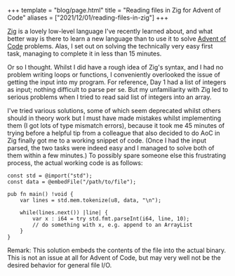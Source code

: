 +++
template = "blog/page.html"
title = "Reading files in Zig for Advent of Code"
aliases = ["2021/12/01/reading-files-in-zig"]
+++

[Zig](https://ziglang.org) is a lovely low-level language I've recently learned about, and what better way is there to learn a new language than to use it to solve [Advent of Code](https://adventofcode.com) problems. Alas, I set out on solving the technically very easy first task, managing to complete it in less than 15 minutes.

Or so I thought. Whilst I did have a rough idea of Zig's syntax, and I had no problem writing loops or functions, I conveniently overlooked the issue of getting the input into my program. For reference, Day 1 had a list of integers as input; nothing difficult to parse per se. But my unfamiliarity with Zig led to serious problems when I tried to read said list of integers into an array.

I've tried various solutions, some of which seem deprecated whilst others should in theory work but I must have made mistakes whilst implementing them (I got lots of type mismatch errors), because it took me 45 minutes of trying before a helpful tip from a colleague that also decided to do AoC in Zig finally got me to a working snippet of code. (Once I had the input parsed, the two tasks were indeed easy and I managed to solve both of them within a few minutes.) To possibly spare someone else this frustrating process, the actual working code is as follows:

```zig
const std = @import("std");
const data = @embedFile("/path/to/file");

pub fn main() !void {
    var lines = std.mem.tokenize(u8, data, "\n");

    while(lines.next()) |line| {
        var x : i64 = try std.fmt.parseInt(i64, line, 10);
        // do something with x, e.g. append to an ArrayList
    }
}
```

Remark: This solution embeds the contents of the file into the actual binary. This is not an issue at all for Advent of Code, but may very well not be the desired behavior for general file I/O.